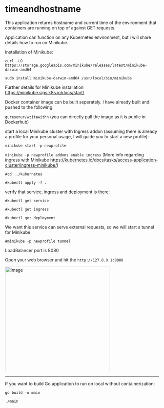 # timeandhostname

This application returns hostname and current time of the environment that containers are running on top of against GET requests.

Application can function on any Kubernetes environment, but i will share details how to run on Minikube.

Installation of Minikube:

`curl -LO https://storage.googleapis.com/minikube/releases/latest/minikube-darwin-amd64`

`sudo install minikube-darwin-amd64 /usr/local/bin/minikube`

Further details for Minikube installation https://minikube.sigs.k8s.io/docs/start/

Docker container image can be built seperately. I have already built and pushed to the following:

`guresonur/wtitawithn` (you can directly pull the image as it is public in Dockerhub)

start a local Minikube cluster with Ingress addon (assuming there is already a profile for your personal usage, I will guide you to start a new profile):

`minikube start -p newprofile`

`minikube -p newprofile addons enable ingress` (More info regarding ingress with Minikube https://kubernetes.io/docs/tasks/access-application-cluster/ingress-minikube/)

`#cd ../kubernetes`

`#kubectl apply -f .`

verify that service, ingress and deployment is there:

`#kubectl get service`

`#kubectl get ingress`

`#kubectl get deployment`

We want this service can serve external requests, so we will start a tunnel for Minikube

`#minikube -p newprofile tunnel`

LoadBalancer port is 8080

Open your web browser and hit the `http://127.0.0.1:8080`

<img width="344" alt="image" src="https://user-images.githubusercontent.com/27812281/193452982-4992fbc7-5b94-4c55-9285-731b0d9093e0.png">

--- 

If you want to build Go application to run on local without containerization:

`go build -o main`

`./main`
